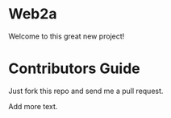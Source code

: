 Web2a
=====
Welcome to this great new project!

Contributors Guide
==================
Just fork this repo and send me a pull request.

Add more text.
